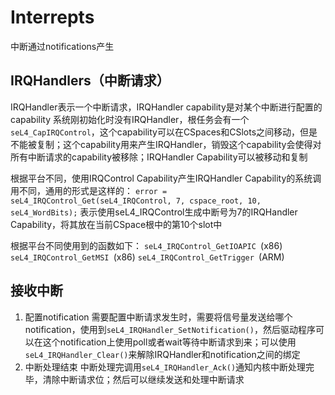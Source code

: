 # Interrepts
中断通过notifications产生

## IRQHandlers（中断请求）
IRQHandler表示一个中断请求，IRQHandler capability是对某个中断进行配置的capability
系统刚初始化时没有IRQHandler，根任务会有一个`seL4_CapIRQControl`，这个capability可以在CSpaces和CSlots之间移动，但是不能被复制；这个capability用来产生IRQHandler，销毁这个capability会使得对所有中断请求的capability被移除；IRQHandler Capability可以被移动和复制

根据平台不同，使用IRQControl Capability产生IRQHandler Capability的系统调用不同，通用的形式是这样的：
`error = seL4_IRQControl_Get(seL4_IRQControl, 7, cspace_root, 10, seL4_WordBits);`
表示使用seL4_IRQControl生成中断号为7的IRQHandler Capability，将其放在当前CSpace根中的第10个slot中

根据平台不同使用到的函数如下：
`seL4_IRQControl_GetIOAPIC `(x86)
`seL4_IRQControl_GetMSI `(x86)
`seL4_IRQControl_GetTrigger `(ARM)

## 接收中断
1. 配置notification
需要配置中断请求发生时，需要将信号量发送给哪个notification，使用到`seL4_IRQHandler_SetNotification()`，然后驱动程序可以在这个notification上使用poll或者wait等待中断请求到来；可以使用`seL4_IRQHandler_Clear()`来解除IRQHandler和notification之间的绑定
2. 中断处理结束
中断处理完调用`seL4_IRQHandler_Ack()`通知内核中断处理完毕，清除中断请求位；然后可以继续发送和处理中断请求



